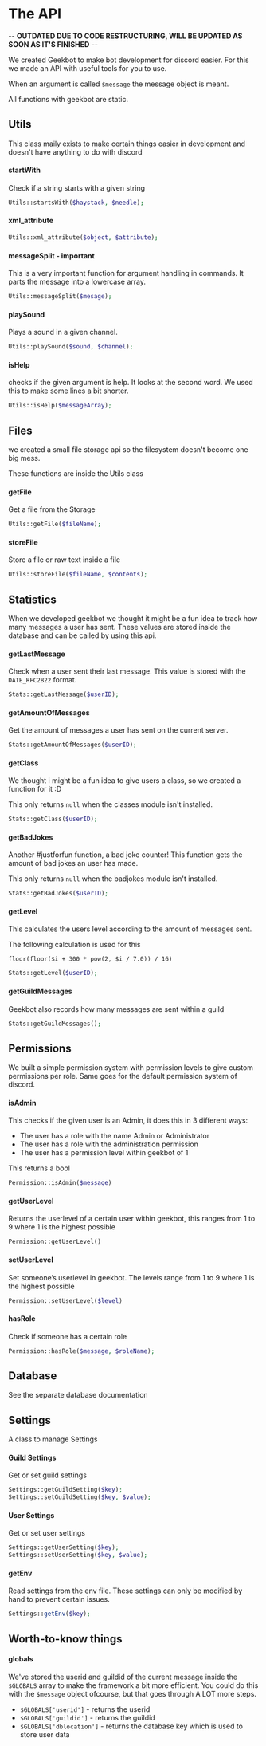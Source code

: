 # The API

-- **OUTDATED DUE TO CODE RESTRUCTURING, WILL BE UPDATED AS SOON AS IT'S FINISHED** -- 

We created Geekbot to make bot development for discord easier. For this we made an API with useful tools for you to use.

When an argument is called `$message` the message object is meant.

All functions with geekbot are static.

## Utils

This class maily exists to make certain things easier in development and doesn't have anything to do with discord

#### startWith

Check if a string starts with a given string

```php
Utils::startsWith($haystack, $needle);
```

#### xml_attribute

```php
Utils::xml_attribute($object, $attribute);
```

#### messageSplit - important

This is a very important function for argument handling in commands. It parts the message into a lowercase array.


```php
Utils::messageSplit($mesage);
```

#### playSound

Plays a sound in a given channel.

```php
Utils::playSound($sound, $channel);
```

#### isHelp

checks if the given argument is help. It looks at the second word. We used this to make some lines a bit shorter.

```php
Utils::isHelp($messageArray);
```

## Files

we created a small file storage api so the filesystem doesn't become one big mess.

These functions are inside the Utils class

#### getFile

Get a file from the Storage

```php
Utils::getFile($fileName);
```

#### storeFile

Store a file or raw text inside a file

```php
Utils::storeFile($fileName, $contents);
```

## Statistics

When we developed geekbot we thought it might be a fun idea to track how many messages a user has sent. These values are stored inside the database and can be called by using this api.

#### getLastMessage

Check when a user sent their last message. This value is stored with the `DATE_RFC2822` format. 

```php
Stats::getLastMessage($userID);
```

#### getAmountOfMessages

Get the amount of messages a user has sent on the current server.

```php
Stats::getAmountOfMessages($userID);
```

#### getClass

We thought i might be a fun idea to give users a class, so we created a function for it :D

This only returns `null` when the classes module isn't installed.

```php
Stats::getClass($userID);
```

#### getBadJokes

Another #justforfun function, a bad joke counter! This function gets the amount of bad jokes an user has made.

This only returns `null` when the badjokes module isn't installed.

```php
Stats::getBadJokes($userID);
```

#### getLevel

This calculates the users level according to the amount of messages sent.

The following calculation is used for this

`floor(floor($i + 300 * pow(2, $i / 7.0)) / 16)`

```php
Stats::getLevel($userID);
```

#### getGuildMessages

Geekbot also records how many messages are sent within a guild

```php
Stats::getGuildMessages();
```

## Permissions

We built a simple permission system with permission levels to give custom permissions per role. Same goes for the default permission system of discord.

#### isAdmin

This checks if the given user is an Admin, it does this in 3 different ways:

* The user has a role with the name Admin or Administrator
* The user has a role with the administration permission
* The user has a permission level within geekbot of 1

This returns a bool

```php
Permission::isAdmin($message)
```

#### getUserLevel

Returns the userlevel of a certain user within geekbot, this ranges from 1 to 9 where 1 is the highest possible


```php
Permission::getUserLevel()
```

#### setUserLevel

Set someone’s userlevel in geekbot. The levels range from 1 to 9 where 1 is the highest possible

```php
Permission::setUserLevel($level)
```

#### hasRole

Check if someone has a certain role

```php
Permission::hasRole($message, $roleName);
```

## Database

See the separate database documentation

## Settings

A class to manage Settings

#### Guild Settings

Get or set guild settings

```php
Settings::getGuildSetting($key);
Settings::setGuildSetting($key, $value);
```

#### User Settings

Get or set user settings

```php
Settings::getUserSetting($key);
Settings::setUserSetting($key, $value);
```

#### getEnv

Read settings from the env file. These settings can only be modified by hand to prevent certain issues.

```php
Settings::getEnv($key);
```

## Worth-to-know things

#### globals

We've stored the userid and guildid of the current message inside the `$GLOBALS` array to make the framework a bit more efficient. You could do this with the `$message` object ofcourse, but that goes through A LOT more steps.

* `$GLOBALS['userid']` - returns the userid
* `$GLOBALS['guildid']` - returns the guildid
* `$GLOBALS['dblocation']` - returns the database key which is used to store user data
